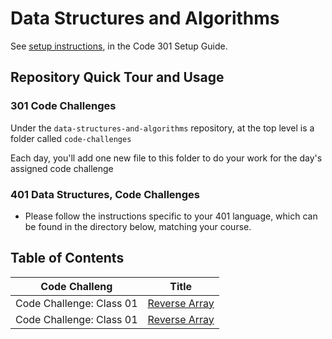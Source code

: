 # Data Structures and Algorithms

See [setup instructions](https://codefellows.github.io/setup-guide/code-301/3-code-challenges), in the Code 301 Setup Guide.

## Repository Quick Tour and Usage

### 301 Code Challenges

Under the `data-structures-and-algorithms` repository, at the top level is a folder called `code-challenges`

Each day, you'll add one new file to this folder to do your work for the day's assigned code challenge

### 401 Data Structures, Code Challenges

- Please follow the instructions specific to your 401 language, which can be found in the directory below, matching your course.



## Table of Contents
|Code Challeng           |Title                                                                          |
|------------------------|-------------------------------------------------------------------------------|
|Code Challenge: Class 01|[Reverse Array](https://github.com/GhofranDayyat/data-structures-and-algorithms/blob/main/javascript/arrayReverse/README.md)|
|Code Challenge: Class 01|[Reverse Array](./javascript/arrayReverse/README.md)|